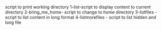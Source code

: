 script to print working directory
1-list-script to display content to current directory
2-bring_me_home- script to change to home directory
3-listfiles -script to list content in long format
 4-listmorefiles - script to list hidden and long file
